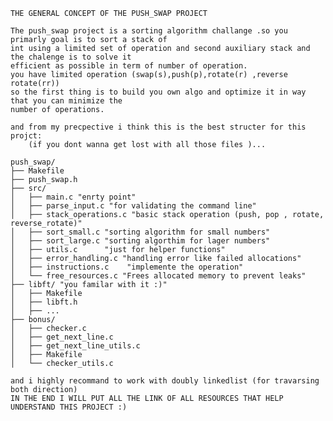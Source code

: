 
    THE GENERAL CONCEPT OF THE PUSH_SWAP PROJECT
 
    The push_swap project is a sorting algorithm challange .so you primarly goal is to sort a stack of
    int using a limited set of operation and second auxiliary stack and the chalenge is to solve it 
    efficient as possible in term of number of operation.
    you have limited operation (swap(s),push(p),rotate(r) ,reverse rotate(rr))
    so the first thing is to build you own algo and optimize it in way that you can minimize the 
    number of operations.

    and from my precpective i think this is the best structer for this projct:
        (if you dont wanna get lost with all those files )...

    push_swap/
    ├── Makefile
    ├── push_swap.h
    ├── src/
    │   ├── main.c "enrty point"
    │   ├── parse_input.c "for validating the command line"
    │   ├── stack_operations.c "basic stack operation (push, pop , rotate, reverse_rotate)"
    │   ├── sort_small.c "sorting algorithm for small numbers"
    │   ├── sort_large.c "sorting algorthim for lager numbers"
    │   ├── utils.c      "just for helper functions"
    │   ├── error_handling.c "handling error like failed allocations"
    │   ├── instructions.c    "implemente the operation"
    │   └── free_resources.c "Frees allocated memory to prevent leaks"
    ├── libft/ "you familar with it :)"
    │   ├── Makefile 
    │   ├── libft.h
    │   ├── ...
    ├── bonus/
    │   ├── checker.c
    │   ├── get_next_line.c
    │   ├── get_next_line_utils.c
    │   ├── Makefile
    │   └── checker_utils.c

    and i highly recommand to work with doubly linkedlist (for travarsing both direction) 
    IN THE END I WILL PUT ALL THE LINK OF ALL RESOURCES THAT HELP UNDERSTAND THIS PROJECT :)  
